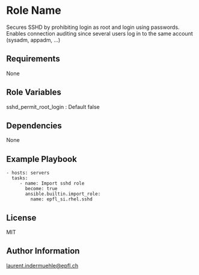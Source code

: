 Role Name
=========

Secures SSHD by prohibiting login as root and login using passwords.
Enables connection auditing since several users log
in to the same account (sysadm, appadm, ...)

Requirements
------------

None

Role Variables
--------------

sshd_permit_root_login : Default false

Dependencies
------------

None

Example Playbook
----------------


    - hosts: servers
      tasks:
         - name: Import sshd role
           become: true
           ansible.builtin.import_role:
             name: epfl_si.rhel.sshd

License
-------

MIT

Author Information
------------------

laurent.indermuehle@epfl.ch
